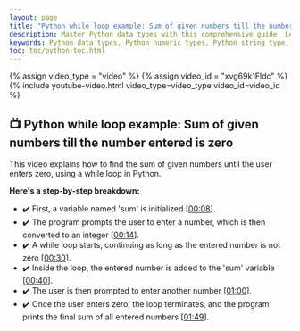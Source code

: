 ```yaml
---
layout: page
title: "Python while loop example: Sum of given numbers till the number entered is zero" 
description: Master Python data types with this comprehensive guide. Learn about numeric, string, boolean, and collection data types with examples, exercises, and tasks. Perfect for beginners and professionals to enhance their Python programming skills.  
keywords: Python data types, Python numeric types, Python string type, Python boolean type, Python collection types, Python data type examples, Python data type exercises, Python programming for beginners, learn Python data types, Python coding tasks
toc: toc/python-toc.html
---
```


{% assign video_type = "video" %}
{% assign video_id = "xvg69k1Fldc" %}
{% include youtube-video.html video_type=video_type video_id=video_id %}

## **📺 Python while loop example: Sum of given numbers till the number entered is zero**  
This video explains how to find the sum of given numbers until the user enters zero, using a while loop in Python.

**Here's a step-by-step breakdown:**

* ✔️ First, a variable named 'sum' is initialized \[[00:08](http://www.youtube.com/watch?v=xvg69k1Fldc&t=8)\].
* ✔️ The program prompts the user to enter a number, which is then converted to an integer \[[00:14](http://www.youtube.com/watch?v=xvg69k1Fldc&t=14)\].
* ✔️ A while loop starts, continuing as long as the entered number is not zero \[[00:30](http://www.youtube.com/watch?v=xvg69k1Fldc&t=30)\].
* ✔️ Inside the loop, the entered number is added to the 'sum' variable \[[00:40](http://www.youtube.com/watch?v=xvg69k1Fldc&t=40)\].
* ✔️ The user is then prompted to enter another number \[[01:00](http://www.youtube.com/watch?v=xvg69k1Fldc&t=60)\].
* ✔️ Once the user enters zero, the loop terminates, and the program prints the final sum of all entered numbers \[[01:49](http://www.youtube.com/watch?v=xvg69k1Fldc&t=109)\].



